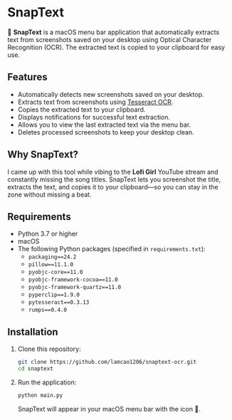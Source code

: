 # SnapText

📸 **SnapText** is a macOS menu bar application that automatically extracts text from screenshots saved on your desktop using Optical Character Recognition (OCR). The extracted text is copied to your clipboard for easy use.

## Features

- Automatically detects new screenshots saved on your desktop.
- Extracts text from screenshots using [Tesseract OCR](https://github.com/tesseract-ocr/tesseract).
- Copies the extracted text to your clipboard.
- Displays notifications for successful text extraction.
- Allows you to view the last extracted text via the menu bar.
- Deletes processed screenshots to keep your desktop clean.

## Why SnapText?

I came up with this tool while vibing to the **Lofi Girl** YouTube stream and constantly missing the song titles. SnapText lets you screenshot the title, extracts the text, and copies it to your clipboard—so you can stay in the zone without missing a beat.

## Requirements

- Python 3.7 or higher
- macOS
- The following Python packages (specified in `requirements.txt`):
  - `packaging==24.2`
  - `pillow==11.1.0`
  - `pyobjc-core==11.0`
  - `pyobjc-framework-cocoa==11.0`
  - `pyobjc-framework-quartz==11.0`
  - `pyperclip==1.9.0`
  - `pytesseract==0.3.13`
  - `rumps==0.4.0`

## Installation

1. Clone this repository:
   ```bash
   git clone https://github.com/lamcao1206/snaptext-ocr.git
   cd snaptext
   ```
2. Run the application:
   ```bash
   python main.py
   ```
   SnapText will appear in your macOS menu bar with the icon 📸.
